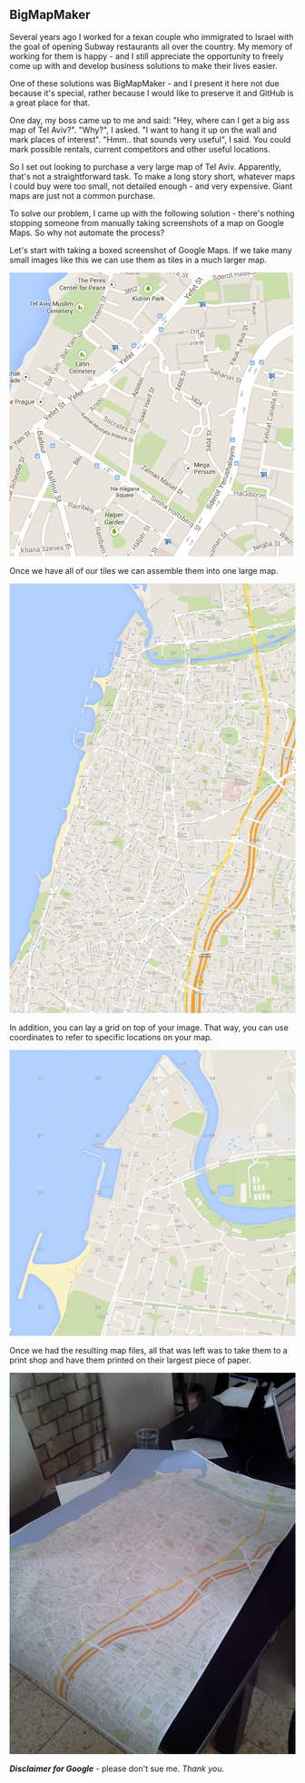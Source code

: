 BigMapMaker
---

Several years ago I worked for a texan couple who immigrated to Israel with the goal of opening Subway restaurants all over the country. My memory of working for them is happy - and I still appreciate the opportunity to freely come up with and develop business solutions to make their lives easier.

One of these solutions was BigMapMaker - and I present it here not due because it's special, rather because I would like to preserve it and GitHub is a great place for that.

One day, my boss came up to me and said: "Hey, where can I get a big ass map of Tel Aviv?". "Why?", I asked. "I want to hang it up on the wall and mark places of interest". "Hmm.. that sounds very useful", I said. You could mark possible rentals, current competitors and other useful locations.

So I set out looking to purchase a very large map of Tel Aviv. Apparently, that's not a straightforward task. To make a long story short, whatever maps I could buy were too small, not detailed enough - and very expensive. Giant maps are just not a common purchase.

To solve our problem, I came up with the following solution - there's nothing stopping someone from manually taking screenshots of a map on Google Maps. So why not automate the process?

Let's start with taking a boxed screenshot of Google Maps. If we take many small images like this we can use them as tiles in a much larger map.

![Single Tile](docs/singleimage.png)

Once we have all of our tiles we can assemble them into one large map.

![Center Tel Aviv](docs/centertelaviv.jpeg)

In addition, you can lay a grid on top of your image.
That way, you can use coordinates to refer to specific locations on your map.

![Map with grid](docs/uppertelavivgrid.jpeg)

Once we had the resulting map files, all that was left was to take them to a print shop and have them printed on their largest piece of paper.

![Printed Map](docs/printedmap.jpg)

***Disclaimer for Google*** - please don't sue me. *Thank you*.
